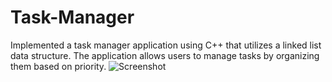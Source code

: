 # Task-Manager
Implemented a task manager application using C++ that utilizes a linked list data structure. The application allows users to manage tasks by organizing them based on priority.
![Screenshot](https://github.com/RobertxPearce/Task-Manager/assets/102342225/9a0754c6-0443-4819-9094-f8344f9ada6e)
